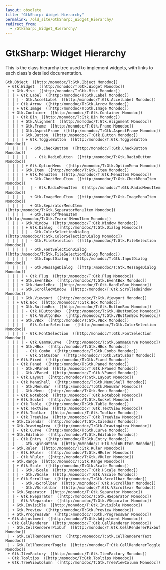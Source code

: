 ```yaml
---
layout: obsolete
title: "GtkSharp: Widget Hierarchy"
permalink: /old_site/GtkSharp:_Widget_Hierarchy/
redirect_from:
  - /GtkSharp:_Widget_Hierarchy/
---
```


GtkSharp: Widget Hierarchy
==========================

This is the class hierarchy tree used to implement widgets, with links to each class's detailed documentation.

    Gtk.Object  ([http:/monodoc/T:Gtk.Object Monodoc])
     + Gtk.Widget  ([http:/monodoc/T:Gtk.Widget Monodoc])
     | + Gtk.Misc  ([http:/monodoc/T:Gtk.Misc Monodoc])
     | | + Gtk.Label  ([http:/monodoc/T:Gtk.Label Monodoc])
     | | | - Gtk.AccelLabel  ([http:/monodoc/T:Gtk.AccelLabel Monodoc])
     | | + Gtk.Arrow  ([http:/monodoc/T:Gtk.Arrow Monodoc])
     | | + Gtk.Image  ([http:/monodoc/T:Gtk.Image Monodoc])
     | + Gtk.Container  ([http:/monodoc/T:Gtk.Container Monodoc])
     | | + Gtk.Bin  ([http:/monodoc/T:Gtk.Bin Monodoc])
     | | | + Gtk.Alignment  ([http:/monodoc/T:Gtk.Alignment Monodoc])
     | | | + Gtk.Frame  ([http:/monodoc/T:Gtk.Frame Monodoc])
     | | | | Gtk.AspectFrame  ([http:/monodoc/T:Gtk.AspectFrame Monodoc])
     | | | + Gtk.Button  ([http:/monodoc/T:Gtk.Button Monodoc])
     | | | | + Gtk.ToggleButton  ([http:/monodoc/T:Gtk.ToggleButton Monodoc])
     | | | | | - Gtk.CheckButton  ([http:/monodoc/T:Gtk.CheckButton Monodoc])
     | | | | |   - Gtk.RadioButton  ([http:/monodoc/T:Gtk.RadioButton Monodoc])
     | | | | + Gtk.OptionMenu  ([http:/monodoc/T:Gtk.OptionMenu Monodoc])
     | | | + Gtk.Item  ([http:/monodoc/T:Gtk.Item Monodoc])
     | | | | + Gtk.MenuItem  ([http:/monodoc/T:Gtk.MenuItem Monodoc])
     | | | |   + Gtk.CheckMenuItem  ([http:/monodoc/T:Gtk.CheckMenuItem Monodoc])
     | | | |   | - Gtk.RadioMenuItem  ([http:/monodoc/T:Gtk.RadioMenuItem Monodoc])
     | | | |   + Gtk.ImageMenuItem  ([http:/monodoc/T:Gtk.ImageMenuItem Monodoc])
     | | | |   + Gtk.SeparatorMenuItem  ([http:/monodoc/T:Gtk.SeparatorMenuItem Monodoc])
     | | | |   + Gtk.TearoffMenuItem  ([http:/monodoc/T:Gtk.TearoffMenuItem Monodoc])
     | | | + Gtk.Window  ([http:/monodoc/T:Gtk.Window Monodoc])
     | | | | + Gtk.Dialog  ([http:/monodoc/T:Gtk.Dialog Monodoc])
     | | | | | - Gtk.ColorSelectionDialog  ([http:/monodoc/T:Gtk.ColorSelectionDialog Monodoc])
     | | | | | - Gtk.FileSelection  ([http:/monodoc/T:Gtk.FileSelection Monodoc])
     | | | | | - Gtk.FontSelectionDialog  ([http:/monodoc/T:Gtk.FileSelectionDialog Monodoc])
     | | | | | - Gtk.InputDialog  ([http:/monodoc/T:Gtk.InputDialog Monodoc])
     | | | | | - Gtk.MessageDialog  ([http:/monodoc/T:Gtk.MessageDialog Monodoc])
     | | | | + Gtk.Plug  ([http:/monodoc/T:Gtk.Plug Monodoc])
     | | | + Gtk.EventBox  ([http:/monodoc/T:Gtk.EventBox Monodoc])
     | | | + Gtk.HandleBox  ([http:/monodoc/T:Gtk.HandleBox Monodoc])
     | | | + Gtk.ScrolledWindow  ([http:/monodoc/T:Gtk.ScrolledWindow Monodoc])
     | | | + Gtk.Viewport  ([http:/monodoc/T:Gtk.Viewport Monodoc])
     | | + Gtk.Box  ([http:/monodoc/T:Gtk.Box Monodoc])
     | | | + Gtk.ButtonBox  ([http:/monodoc/T:Gtk.ButtonBox Monodoc])
     | | | | - Gtk.HButtonBox  ([http:/monodoc/T:Gtk.HButtonBox Monodoc])
     | | | | - Gtk.VButtonBox  ([http:/monodoc/T:Gtk.VButtonBox Monodoc])
     | | | + Gtk.VBox  ([http:/monodoc/T:Gtk.VBox Monodoc])
     | | | | - Gtk.ColorSelection  ([http:/monodoc/T:Gtk.ColorSelection Monodoc])
     | | | | - Gtk.FontSelection  ([http:/monodoc/T:Gtk.FontSelection Monodoc])
     | | | | - Gtk.GammaCurve  ([http:/monodoc/T:Gtk.GammaCurve Monodoc])
     | | | + Gtk.HBox  ([http:/monodoc/T:Gtk.HBox Monodoc])
     | | |   - Gtk.Combo  ([http:/monodoc/T:Gtk.Combo Monodoc])
     | | |   - Gtk.Statusbar  ([http:/monodoc/T:Gtk.Statusbar Monodoc])
     | | + Gtk.Fixed  ([http:/monodoc/T:Gtk.Fixed Monodoc])
     | | + Gtk.Paned  ([http:/monodoc/T:Gtk.Paned Monodoc])
     | | | - Gtk.HPaned  ([http:/monodoc/T:Gtk.HPaned Monodoc])
     | | | - Gtk.VPaned  ([http:/monodoc/T:Gtk.VPaned Monodoc])
     | | + Gtk.Layout  ([http:/monodoc/T:Gtk.Layout Monodoc])
     | | + Gtk.MenuShell  ([http:/monodoc/T:Gtk.MenuShell Monodoc])
     | | | - Gtk.MenuBar  ([http:/monodoc/T:Gtk.MenuBar Monodoc])
     | | | - Gtk.Menu  ([http:/monodoc/T:Gtk.Menu Monodoc])
     | | + Gtk.Notebook  ([http:/monodoc/T:Gtk.Notebook Monodoc])
     | | + Gtk.Socket  ([http:/monodoc/T:Gtk.Socket Monodoc])
     | | + Gtk.Table  ([http:/monodoc/T:Gtk.Table Monodoc])
     | | + Gtk.TextView  ([http:/monodoc/T:Gtk.TextView Monodoc])
     | | + Gtk.Toolbar  ([http:/monodoc/T:Gtk.Toolbar Monodoc])
     | | + Gtk.TreeView  ([http:/monodoc/T:Gtk.TreeView Monodoc])
     | + Gtk.Calendar  ([http:/monodoc/T:Gtk.Calednar Monodoc])
     | + Gtk.DrawingArea  ([http:/monodoc/T:Gtk.DrawingArea Monodoc])
     | | - Gtk.Curve  ([http:/monodoc/T:Gtk.Curve Monodoc])
     | + Gtk.Editable  ([http:/monodoc/T:Gtk.Editable Monodoc])
     | | - Gtk.Entry  ([http:/monodoc/T:Gtk.Entry Monodoc])
     | |   - Gtk.SpinButton  ([http:/monodoc/T:Gtk.SpinButton Monodoc])
     | + Gtk.Ruler  ([http:/monodoc/T:Gtk.Ruler Monodoc])
     | | - Gtk.HRuler  ([http:/monodoc/T:Gtk.HRuler Monodoc])
     | | - Gtk.VRuler  ([http:/monodoc/T:Gtk.VRuler Monodoc])
     | + Gtk.Range  ([http:/monodoc/T:Gtk.Range Monodoc])
     | | + Gtk.Scale  ([http:/monodoc/T:Gtk.Scale Monodoc])
     | | | - Gtk.HScale  ([http:/monodoc/T:Gtk.HScale Monodoc])
     | | | - Gtk.VScale  ([http:/monodoc/T:Gtk.VScale Monodoc])
     | | + Gtk.Scrollbar  ([http:/monodoc/T:Gtk.Scrollbar Monodoc])
     | |   - Gtk.HScrollbar  ([http:/monodoc/T:Gtk.HScrollbar Monodoc])
     | |   - Gtk.VScrollbar  ([http:/monodoc/T:Gtk.VScrollvar Monodoc])
     | + Gtk.Separator  ([http:/monodoc/T:Gtk.Separator Monodoc])
     | | - Gtk.HSeparator  ([http:/monodoc/T:Gtk.HSeparator Monodoc])
     | | - Gtk.VSeparator  ([http:/monodoc/T:Gtk.VSeparator Monodoc])
     | + Gtk.Invisible  ([http:/monodoc/T:Gtk.Invisible Monodoc])
     | + Gtk.Preview  ([http:/monodoc/T:Gtk.Preview Monodoc])
     | + Gtk.ProgressBar  ([http:/monodoc/T:Gtk.ProgressBar Monodoc])
     + Gtk.Adjustment  ([http:/monodoc/T:Gtk.Adjustment Monodoc])
     + Gtk.CellRenderer  ([http:/monodoc/T:Gtk.CellRenderer Monodoc])
     | - Gtk.CellRendererPixbuf  ([http:/monodoc/T:Gtk.CellRendererPixbuf Monodoc])
     | - Gtk.CellRendererText  ([http:/monodoc/T:Gtk.CellRendererText Monodoc])
     | - Gtk.CellRendererToggle  ([http:/monodoc/T:Gtk.CellRendererToggle Monodoc])
     + Gtk.ItemFactory  ([http:/monodoc/T:Gtk.ItemFactory Monodoc])
     + Gtk.Tooltips  ([http:/monodoc/T:Gtk.Tooltips Monodoc])
     + Gtk.TreeViewColumn  ([http:/monodoc/T:Gtk.TreeViewColumn Monodoc])

